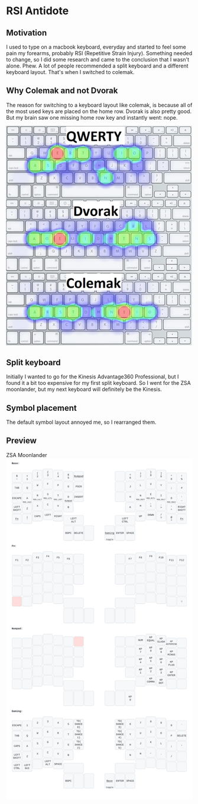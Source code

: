 # RSI Antidote

## Motivation
I used to type on a macbook keyboard, everyday and started to feel some pain my forearms, probably RSI (Repetitive Strain Injury).
Something needed to change, so I did some research and came to the conclusion that I wasn't alone. Phew.
A lot of people recommended a split keyboard and a different keyboard layout. That's when I switched to colemak.

## Why Colemak and not Dvorak
The reason for switching to a keyboard layout like colemak, is because all of the most used keys are placed on the home row.
Dvorak is also pretty good. But my brain saw one missing home row key and instantly went: nope.

<img src="./heatmap-qwerty-dvorak-colemak.png">

## Split keyboard
Initially I wanted to go for the Kinesis Advantage360 Professional, but I found it a bit too expensive for my first split keyboard.
So I went for the ZSA moonlander, but my next keyboard will definitely be the Kinesis.

## Symbol placement
The default symbol layout annoyed me, so I rearranged them.

## Preview
ZSA Moonlander
<img src="./rillyv_zsa_moonlander.svg">
